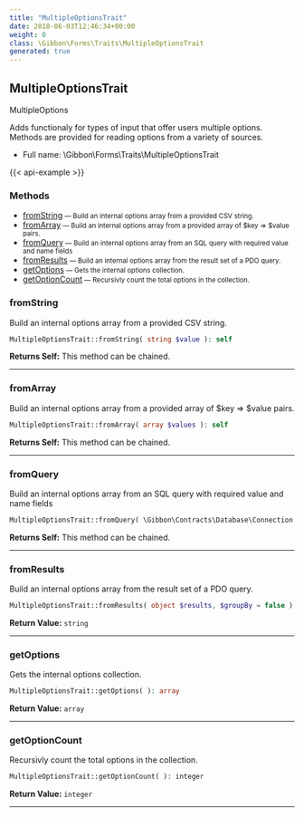 ```yaml
---
title: "MultipleOptionsTrait"
date: 2018-06-03T12:46:34+00:00
weight: 0
class: \Gibbon\Forms\Traits\MultipleOptionsTrait
generated: true
---
```


## MultipleOptionsTrait

MultipleOptions

Adds functionaly for types of input that offer users multiple options. Methods are provided for reading options from a variety of sources.

* Full name: \Gibbon\Forms\Traits\MultipleOptionsTrait

{{< api-example >}} 



### Methods

- [fromString](#fromstring)<small> — Build an internal options array from a provided CSV string.</small>
- [fromArray](#fromarray)<small> — Build an internal options array from a provided array of $key => $value pairs.</small>
- [fromQuery](#fromquery)<small> — Build an internal options array from an SQL query with required value and name fields</small>
- [fromResults](#fromresults)<small> — Build an internal options array from the result set of a PDO query.</small>
- [getOptions](#getoptions)<small> — Gets the internal options collection.</small>
- [getOptionCount](#getoptioncount)<small> — Recursivly count the total options in the collection.</small>




### fromString

Build an internal options array from a provided CSV string.

```php
MultipleOptionsTrait::fromString( string $value ): self
```






**Returns Self:** This method can be chained.



---

### fromArray

Build an internal options array from a provided array of $key => $value pairs.

```php
MultipleOptionsTrait::fromArray( array $values ): self
```






**Returns Self:** This method can be chained.



---

### fromQuery

Build an internal options array from an SQL query with required value and name fields

```php
MultipleOptionsTrait::fromQuery( \Gibbon\Contracts\Database\Connection $pdo, string $sql, array $data = array(), $groupBy = false ): self
```






**Returns Self:** This method can be chained.



---

### fromResults

Build an internal options array from the result set of a PDO query.

```php
MultipleOptionsTrait::fromResults( object $results, $groupBy = false ): string
```






**Return Value:**
`string`  



---

### getOptions

Gets the internal options collection.

```php
MultipleOptionsTrait::getOptions( ): array
```






**Return Value:**
`array`  



---

### getOptionCount

Recursivly count the total options in the collection.

```php
MultipleOptionsTrait::getOptionCount( ): integer
```






**Return Value:**
`integer`  



---

